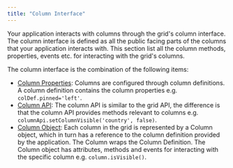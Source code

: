 ```yaml
---
title: "Column Interface"
---
```


Your application interacts with columns through the grid's column interface. The column interface is defined as all the public facing parts of the columns that your application interacts with. This section list all the column methods, properties, events etc. for interacting with the grid's columns.

The column interface is the combination of the following items:

- [Column Properties](../column-properties/): Columns are configured through column definitions. A column definition contains the column properties e.g. `colDef.pinned='left'`.
- [Column API](../column-api/): The column API is similar to the grid API, the difference is that the column API provides methods relevant to columns e.g. `columnApi.setColumnVisible('country', false)`.
- [Column Object](../column/): Each column in the grid is represented by a Column object, which in turn has a reference to the column definition provided by the application. The Column wraps the Column Definition. The Column object has attributes, methods and events for interacting with the specific column e.g. `column.isVisible()`.
